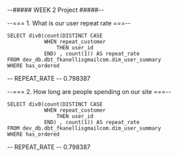 --##### WEEK 2 Project #####--

--=== 1. What is our user repeat rate ===--

```
SELECT div0(count(DISTINCT CASE 
			WHEN repeat_customer
				THEN user_id
			END) , count(1)) AS repeat_rate
FROM dev_db.dbt_fkanellisgmailcom.dim_user_summary
WHERE has_ordered

```

-- REPEAT_RATE
-- 0.798387


--=== 2. How long are people spending on our site ===--


```
SELECT div0(count(DISTINCT CASE 
			WHEN repeat_customer
				THEN user_id
			END) , count(1)) AS repeat_rate
FROM dev_db.dbt_fkanellisgmailcom.dim_user_summary
WHERE has_ordered

```

-- REPEAT_RATE
-- 0.798387
